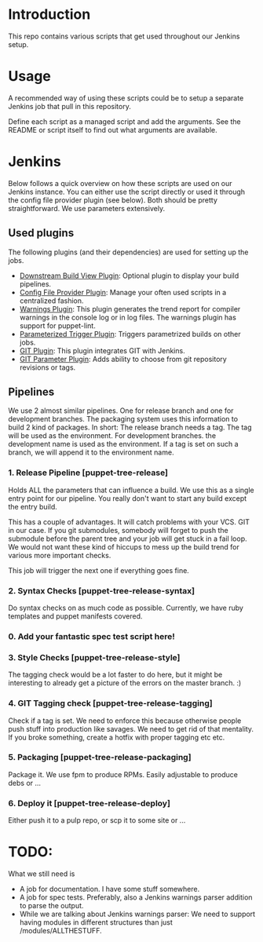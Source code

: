 # Introduction

This repo contains various scripts that get used throughout our Jenkins setup.

# Usage

A recommended way of using these scripts could be to setup a separate Jenkins
job that pull in this repository.

Define each script as a managed script and add the arguments. See the README or
script itself to find out what arguments are available.

# Jenkins

Below follows a quick overview on how these scripts are used on our Jenkins
instance. You can either use the script directly or used it through the config
file provider plugin (see below). Both should be pretty straightforward.
We use parameters extensively.

## Used plugins

The following plugins (and their dependencies) are used for setting up the jobs.

* [Downstream Build View Plugin](https://wiki.jenkins-ci.org/display/JENKINS/Downstream+buildview+plugin):
  Optional plugin to display your build pipelines.
* [Config File Provider Plugin](https://wiki.jenkins-ci.org/display/JENKINS/Config+File+Provider+Plugin):
  Manage your often used scripts in a centralized fashion.
* [Warnings Plugin](https://wiki.jenkins-ci.org/display/JENKINS/Warnings+Plugin):
  This plugin generates the trend report for compiler warnings in the console
  log or in log files. The warnings plugin has support for puppet-lint.
* [Parameterized Trigger Plugin](https://wiki.jenkins-ci.org/display/JENKINS/Parameterized+Trigger+Plugins):
  Triggers parametrized builds on other jobs.
* [GIT Plugin](https://wiki.jenkins-ci.org/display/JENKINS/Git+Plugin):
  This plugin integrates GIT with Jenkins.
* [GIT Parameter Plugin](https://github.com/lukanus/git-parameter):
  Adds ability to choose from git repository revisions or tags.

## Pipelines

We use 2 almost similar pipelines. One for release branch and one for development
branches. The packaging system uses this information to build 2 kind of packages.
In short: The release branch needs a tag. The tag will be used as the environment.
For development branches. the development name is used as the environment. If a tag
is set on such a branch, we will append it to the environment name.

### 1. Release Pipeline [puppet-tree-release]

Holds ALL the parameters that can influence a build. We use this as a single entry point
for our pipeline. You really don't want to start any build except the entry build.

This has a couple of advantages. It will catch problems with your VCS. GIT in our case.
If you git submodules, somebody will forget to push the submodule before the parent tree
and your job will get stuck in a fail loop. We would not want these kind of hiccups to
mess up the build trend for various more important checks.

This job will trigger the next one if everything goes fine.

### 2. Syntax Checks [puppet-tree-release-syntax]

Do syntax checks on as much code as possible. Currently, we have ruby templates and
puppet manifests covered.

### 0. Add your fantastic spec test script here!

### 3. Style Checks [puppet-tree-release-style]

The tagging check would be a lot faster to do here, but it might be interesting to already
get a picture of the errors on the master branch. :)

### 4. GIT Tagging check [puppet-tree-release-tagging]

Check if a tag is set. We need to enforce this because otherwise people push stuff into
production like savages. We need to get rid of that mentality. If you broke something,
create a hotfix with proper tagging etc etc.

### 5. Packaging [puppet-tree-release-packaging]
Package it. We use fpm to produce RPMs. Easily adjustable to produce debs or ...

### 6. Deploy it [puppet-tree-release-deploy]
Either push it to a pulp repo, or scp it to some site or ...


# TODO:

What we still need is

* A job for documentation. I have some stuff somewhere.
* A job for spec tests. Preferably, also a Jenkins warnings parser addition to parse the output.
* While we are talking about Jenkins warnings parser: We need to support having modules in different
  structures than just /modules/ALLTHESTUFF.

